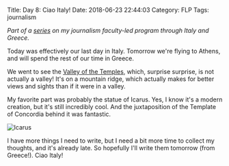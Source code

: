 Title: Day 8: Ciao Italy!
Date: 2018-06-23 22:44:03
Category: FLP
Tags: journalism

_Part of a [series](https://blog.legoktm.com/category/flp.html) on my journalism
 faculty-led program through Italy and Greece._

Today was effectively our last day in Italy. Tomorrow we're flying to Athens, and will spend the rest of our time in Greece.

We went to see the [Valley of the Temples](https://en.wikipedia.org/wiki/Valle_dei_Templi), which, surprise surprise, is not actually a valley! It's on a mountain ridge, which actually makes for better views and sights than if it were in a valley.

My favorite part was probably the statue of Icarus. Yes, I know it's a modern creation, but it's still incredibly cool. And the juxtaposition of the Template of Concordia behind it was fantastic.

![Icarus]({static}/images/icarus.jpg)

I have more things I need to write, but I need a bit more time to collect my thoughts, and it's already late. So hopefully I'll write them tomorrow (from Greece!). Ciao Italy!

